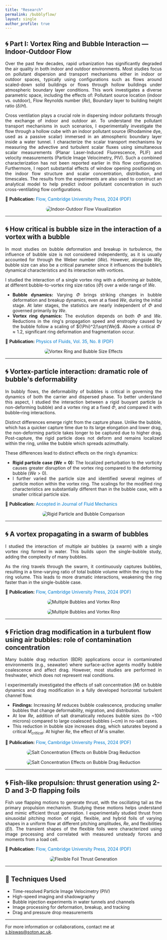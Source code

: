 ```yaml
---
title: "Research"
permalink: /bubblyflow/
layout: single
author_profile: true
---
```


## 🌀 **Part I: Vortex Ring and Bubble Interaction — Indoor-Outdoor Flow**

<div style="text-align: justify;">

Over the past few decades, rapid urbanization has significantly degraded the air quality in both indoor and outdoor environments. Most studies focus on pollutant dispersion and transport mechanisms either in indoor or outdoor spaces, typically using configurations such as flows around scaled-down solid buildings or flows through hollow buildings under atmospheric boundary layer conditions. This work investigates a diverse parametric space, including the effects of:  Pollutant source location (indoor vs. outdoor), Flow Reynolds number ($Re$), Boundary layer to building height ratio ($\delta/H$). 

Cross ventilation plays a crucial role in dispersing indoor pollutants through the exchange of indoor and outdoor air. To understand the pollutant transport mechanisms in such scenarios, I experimentally investigate the flow through a hollow cube with an indoor pollutant source (Rhodamine dye, used as a passive scalar) immersed in an atmospheric boundary layer inside a water tunnel. I characterize the scalar transport mechanisms by measuring the advective and turbulent scalar fluxes using simultaneous scalar measurements (Planar Laser-Induced Fluorescence, PLIF) and velocity measurements (Particle Image Velocimetry, PIV). Such a combined characterization has not been reported earlier in this flow configuration.  Furthermore, I report substantial effects of window opening positioning on the indoor flow structure and scalar concentration, distribution, and timescales. The results from the experiments are also used to construct an analytical model to help predict indoor pollutant concentration in such cross-ventilating flow configurations.

</div>

<p style="margin-top:10px;">
📄 <strong>Publication:</strong> 
<a href="https://drive.google.com/file/d/1JV1y6pKnsH4TYJezZbBWHzKoIt6roiWQ/view?usp=drive_link" target="_blank" style="color:#007acc; text-decoration:none;">
Flow, Cambridge University Press, 2024 (PDF)
</a>
</p>

<div style="text-align: center; margin-top: 15px;">
<img src="/images/FLOW_indoor_outdoor.png" alt="Indoor-Outdoor Flow Visualization" style="max-width: 110%; border-radius: 10px;">
</div>

---

## 🌀 **How critical is bubble size in the interaction of a vortex with a bubble**

<div style="text-align: justify;">

In most studies on bubble deformation and breakup in turbulence, the influence of bubble size is not considered independently, as it is usually accounted for through the Weber number ($We$). However, alongside $We$, bubble size can also be a critical parameter since it influences the bubble’s dynamical characteristics and its interaction with vortices.  

I studied the interaction of a single vortex ring with a deforming air bubble, at different bubble-to-vortex ring size ratios ($\Phi$) over a wide range of $We$.  

- **Bubble dynamics:** Varying $\Phi$ brings striking changes in bubble deformation and breakup dynamics, even at a fixed $We$, during the initial stage. At later stages, the statistics are nearly independent of $\Phi$ and governed primarily by $We$.  
- **Vortex ring dynamics:** The evolution depends on both $\Phi$ and $We$. Reductions in the ring's propagation speed and enstrophy caused by the bubble follow a scaling of ${\Phi}^2/\sqrt{We}$. Above a critical $\Phi \approx 1.2$, significant ring deformation and fragmentation occur.

</div>

<p style="margin-top:10px;">
📄 <strong>Publication:</strong> 
<a href="https://drive.google.com/file/d/1yJyuyciC1JLLIan8PwClFZHTd7Zl_omD/view?usp=drive_link" target="_blank" style="color:#007acc; text-decoration:none;">
Physics of Fluids, Vol. 35, No. 8 (PDF)
</a>
</p>

<div style="text-align: center; margin-top: 15px;">
<img src="/images/POF_BubbleSize.png" alt="Vortex Ring and Bubble Size Effects" style="max-width: 90%; border-radius: 10px;">
</div>

---

## 🌀 **Vortex-particle interaction: dramatic role of bubble's deformability**

<div style="text-align: justify;">

In bubbly flows, the deformability of bubbles is critical in governing the dynamics of both the carrier and dispersed phase. To better understand this aspect, I studied the interaction between a rigid buoyant particle (a non-deforming bubble) and a vortex ring at a fixed $\Phi$, and compared it with bubble–ring interactions.  

Distinct differences emerge right from the capture phase. Unlike the bubble, which has a quicker capture time due to its large elongation and lower drag, the non-deforming particle takes longer to be captured due to higher drag. Post-capture, the rigid particle does not deform and remains localized within the ring, unlike the bubble which spreads azimuthally.  

These differences lead to distinct effects on the ring’s dynamics:  
- **Rigid particle case ($We = 0$):** The localized perturbation to the vorticity causes greater disruption of the vortex ring compared to the deforming bubble ($We > 0$).  
- I further varied the particle size and identified several regimes of particle motion within the vortex ring. The scalings for the modified ring characteristics are substantially different than in the bubble case, with a smaller critical particle size.

</div>

<p style="margin-top:10px;">
📄 <strong>Publication:</strong>  
<a href="#" target="_blank" style="color:#007acc; text-decoration:none;">
Accepted in Journal of Fluid Mechanics
</a>
</p>

<div style="text-align: center; margin-top: 15px;">
<img src="/images/PRF.png" alt="Rigid Particle and Bubble Comparison" style="max-width: 90%; border-radius: 10px;">
</div>

---

## 🌀 **A vortex propagating in a swarm of bubbles**

<div style="text-align: justify;">

I studied the interaction of multiple air bubbles (a swarm) with a single vortex ring formed in water. This builds upon the single-bubble study, adding the complexity of many bubbles.  

As the ring travels through the swarm, it continuously captures bubbles, resulting in a time-varying ratio of total bubble volume within the ring to the ring volume. This leads to more dramatic interactions, weakening the ring faster than in the single-bubble case.

</div>

<p style="margin-top:10px;">
📄 <strong>Publication:</strong> 
<a href="https://drive.google.com/file/d/1JV1y6pKnsH4TYJezZbBWHzKoIt6roiWQ/view?usp=drive_link" target="_blank" style="color:#007acc; text-decoration:none;">
Flow, Cambridge University Press, 2024 (PDF)
</a>
</p>

<div style="text-align: center; margin-top: 15px;">
<img src="/images/Swarm2.png" alt="Multiple Bubbles and Vortex Ring" style="max-width: 90%; border-radius: 10px;">
</div>

<div style="text-align: center; margin-top: 15px;">
<img src="/images/Vorticity.png" alt="Multiple Bubbles and Vortex Ring" style="max-width: 90%; border-radius: 10px;">
</div>

---

## 🌀 **Friction drag modification in a turbulent flow using air bubbles: role of contamination concentration**

<div style="text-align: justify;">

Many bubble drag reduction (BDR) applications occur in contaminated environments (e.g., seawater) where surface-active agents modify bubble coalescence and affect drag. However, most studies are performed in freshwater, which does not represent real conditions.  

I experimentally investigated the effects of salt concentration ($M$) on bubble dynamics and drag modification in a fully developed horizontal turbulent channel flow.  

- **Findings:** Increasing $M$ reduces bubble coalescence, producing smaller bubbles that change deformability, migration, and distribution.  
- At low $Re$, addition of salt dramatically reduces bubble sizes (to ~100 microns) compared to large coalesced bubbles (~cm) in no-salt cases.  
- This reduction in bubble size increases drag, which saturates beyond a critical $M_{critical}$. At higher $Re$, the effect of $M$ is smaller.

</div>

<p style="margin-top:10px;">
📄 <strong>Publication:</strong> 
<a href="https://drive.google.com/file/d/1JV1y6pKnsH4TYJezZbBWHzKoIt6roiWQ/view?usp=drive_link" target="_blank" style="color:#007acc; text-decoration:none;">
Flow, Cambridge University Press, 2024 (PDF)
</a>
</p>

<div style="text-align: center; margin-top: 15px;">
<img src="/images/ExpSetup_TCF.png" alt="Salt Concentration Effects on Bubble Drag Reduction" style="max-width: 90%; border-radius: 10px;">
</div>

<div style="text-align: center; margin-top: 15px;">
<img src="/images/TV_FV_salt.png" alt="Salt Concentration Effects on Bubble Drag Reduction" style="max-width: 90%; border-radius: 10px;">
</div>

---

## 🌀 **Fish-like propulsion: thrust generation using 2-D and 3-D flapping foils**

<div style="text-align: justify;">

Fish use flapping motions to generate thrust, with the oscillating tail as the primary propulsion mechanism. Studying these motions helps understand and mimic efficient thrust generation. I experimentally studied thrust from sinusoidal pitching motion of rigid, flexible, and hybrid foils of varying shapes in a uniform flow at different pitching amplitudes, $Re$, and flexibilities ($EI$). The transient shapes of the flexible foils were characterized using image processing and correlated with measured unsteady forces and moments from a load cell.

</div>

<p style="margin-top:10px;">
📄 <strong>Publication:</strong> 
<a href="https://drive.google.com/file/d/1JV1y6pKnsH4TYJezZbBWHzKoIt6roiWQ/view?usp=drive_link" target="_blank" style="color:#007acc; text-decoration:none;">
Flow, Cambridge University Press, 2024 (PDF)
</a>
</p>

<div style="text-align: center; margin-top: 15px;">
<img src="/images/Flapping.png" alt="Flexible Foil Thrust Generation" style="max-width: 70%; border-radius: 10px;">
</div>

---

## 🔬 **Techniques Used**

- Time-resolved Particle Image Velocimetry (PIV)  
- High-speed imaging and shadowgraphy  
- Bubble injection experiments in water tunnels and channels  
- Image processing for deformation, breakup, and tracking  
- Drag and pressure drop measurements  

---

For more information or collaborations, contact me at [s.biswas@soton.ac.uk](mailto:s.biswas@soton.ac.uk).



